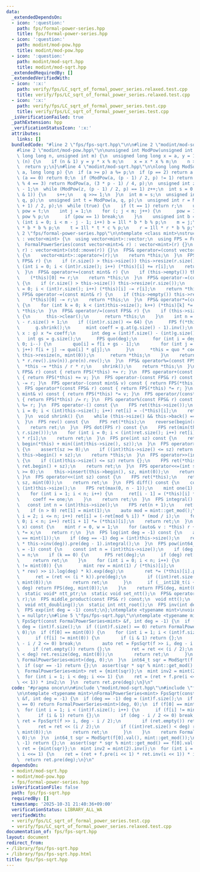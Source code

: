 ```yaml
---
data:
  _extendedDependsOn:
  - icon: ':question:'
    path: fps/formal-power-series.hpp
    title: fps/formal-power-series.hpp
  - icon: ':question:'
    path: modint/mod-pow.hpp
    title: modint/mod-pow.hpp
  - icon: ':question:'
    path: modint/mod-sqrt.hpp
    title: modint/mod-sqrt.hpp
  _extendedRequiredBy: []
  _extendedVerifiedWith:
  - icon: ':x:'
    path: verify/fps/LC_sqrt_of_formal_power_series.relaxed.test.cpp
    title: verify/fps/LC_sqrt_of_formal_power_series.relaxed.test.cpp
  - icon: ':x:'
    path: verify/fps/LC_sqrt_of_formal_power_series.test.cpp
    title: verify/fps/LC_sqrt_of_formal_power_series.test.cpp
  _isVerificationFailed: true
  _pathExtension: hpp
  _verificationStatusIcon: ':x:'
  attributes:
    links: []
  bundledCode: "#line 2 \"fps/fps-sqrt.hpp\"\n\n#line 2 \"modint/mod-sqrt.hpp\"\n\n\
    #line 2 \"modint/mod-pow.hpp\"\n\nunsigned int ModPow(unsigned int a, unsigned\
    \ long long n, unsigned int m) {\n  unsigned long long x = a, y = 1;\n  while\
    \ (n) {\n    if (n & 1) y = y * x % m;\n    x = x * x % m;\n    n >>= 1;\n  }\n\
    \  return y;\n}\n#line 4 \"modint/mod-sqrt.hpp\"\n\nlong long ModSqrt(long long\
    \ a, long long p) {\n  if (a >= p) a %= p;\n  if (p == 2) return a & 1;\n  if\
    \ (a == 0) return 0;\n  if (ModPow(a, (p - 1) / 2, p) != 1) return -1;\n  if (p\
    \ % 4 == 3) return ModPow(a, (3 * p - 1) / 4, p);\n  unsigned int z = 2, q = p\
    \ - 1;\n  while (ModPow(z, (p - 1) / 2, p) == 1) z++;\n  int s = 0;\n  while (!(q\
    \ & 1)) {\n    s++;\n    q >>= 1;\n  }\n  int m = s;\n  unsigned int c = ModPow(z,\
    \ q, p);\n  unsigned int t = ModPow(a, q, p);\n  unsigned int r = ModPow(a, (q\
    \ + 1) / 2, p);\n  while (true) {\n    if (t == 1) return r;\n    unsigned int\
    \ pow = t;\n    int j = 1;\n    for (; j < m; j++) {\n      pow = 1ll * pow *\
    \ pow % p;\n      if (pow == 1) break;\n    }\n    unsigned int b = c;\n    for\
    \ (int i = 0; i < m - j - 1; i++) b = 1ll * b * b % p;\n    m = j;\n    c = 1ll\
    \ * b * b % p;\n    t = 1ll * t * c % p;\n    r = 1ll * r * b % p;\n  }\n}\n#line\
    \ 2 \"fps/formal-power-series.hpp\"\n\ntemplate <class mint>\nstruct FormalPowerSeries\
    \ : vector<mint> {\n  using vector<mint>::vector;\n  using FPS = FormalPowerSeries;\n\
    \  FormalPowerSeries(const vector<mint>& r) : vector<mint>(r) {}\n  FormalPowerSeries(vector<mint>&&\
    \ r) : vector<mint>(std::move(r)) {}\n  FPS& operator=(const vector<mint>& r)\
    \ {\n    vector<mint>::operator=(r);\n    return *this;\n  }\n  FPS& operator+=(const\
    \ FPS& r) {\n    if (r.size() > this->size()) this->resize(r.size());\n    for\
    \ (int i = 0; i < (int)r.size(); i++) (*this)[i] += r[i];\n    return *this;\n\
    \  }\n  FPS& operator+=(const mint& r) {\n    if (this->empty()) this->resize(1);\n\
    \    (*this)[0] += r;\n    return *this;\n  }\n  FPS& operator-=(const FPS& r)\
    \ {\n    if (r.size() > this->size()) this->resize(r.size());\n    for (int i\
    \ = 0; i < (int)r.size(); i++) (*this)[i] -= r[i];\n    return *this;\n  }\n \
    \ FPS& operator-=(const mint& r) {\n    if (this->empty()) this->resize(1);\n\
    \    (*this)[0] -= r;\n    return *this;\n  }\n  FPS& operator*=(const mint& v)\
    \ {\n    for (int k = 0; k < (int)this->size(); k++) (*this)[k] *= v;\n    return\
    \ *this;\n  }\n  FPS& operator/=(const FPS& r) {\n    if (this->size() < r.size())\
    \ {\n      this->clear();\n      return *this;\n    }\n    int n = this->size()\
    \ - r.size() + 1;\n    if ((int)r.size() <= 64) {\n      FPS f(*this), g(r);\n\
    \      g.shrink();\n      mint coeff = g.at(g.size() - 1).inv();\n      for (auto&\
    \ x : g) x *= coeff;\n      int deg = (int)f.size() - (int)g.size() + 1;\n   \
    \   int gs = g.size();\n      FPS quo(deg);\n      for (int i = deg - 1; i >=\
    \ 0; i--) {\n        quo[i] = f[i + gs - 1];\n        for (int j = 0; j < gs;\
    \ j++) f[i + j] -= quo[i] * g[j];\n      }\n      *this = quo * coeff;\n     \
    \ this->resize(n, mint(0));\n      return *this;\n    }\n    return *this = ((*this).rev().pre(n)\
    \ * r.rev().inv(n)).pre(n).rev();\n  }\n  FPS& operator%=(const FPS& r) {\n  \
    \  *this -= *this / r * r;\n    shrink();\n    return *this;\n  }\n  FPS operator+(const\
    \ FPS& r) const { return FPS(*this) += r; }\n  FPS operator+(const mint& v) const\
    \ { return FPS(*this) += v; }\n  FPS operator-(const FPS& r) const { return FPS(*this)\
    \ -= r; }\n  FPS operator-(const mint& v) const { return FPS(*this) -= v; }\n\
    \  FPS operator*(const FPS& r) const { return FPS(*this) *= r; }\n  FPS operator*(const\
    \ mint& v) const { return FPS(*this) *= v; }\n  FPS operator/(const FPS& r) const\
    \ { return FPS(*this) /= r; }\n  FPS operator%(const FPS& r) const { return FPS(*this)\
    \ %= r; }\n  FPS operator-() const {\n    FPS ret(this->size());\n    for (int\
    \ i = 0; i < (int)this->size(); i++) ret[i] = -(*this)[i];\n    return ret;\n\
    \  }\n  void shrink() {\n    while (this->size() && this->back() == mint(0)) this->pop_back();\n\
    \  }\n  FPS rev() const {\n    FPS ret(*this);\n    reverse(begin(ret), end(ret));\n\
    \    return ret;\n  }\n  FPS dot(FPS r) const {\n    FPS ret(min(this->size(),\
    \ r.size()));\n    for (int i = 0; i < (int)ret.size(); i++) ret[i] = (*this)[i]\
    \ * r[i];\n    return ret;\n  }\n  FPS pre(int sz) const {\n    return FPS(begin(*this),\
    \ begin(*this) + min((int)this->size(), sz));\n  }\n  FPS operator>>=(int sz)\
    \ {\n    assert(sz >= 0);\n    if ((int)this->size() <= sz) return {};\n    this->erase(this->begin(),\
    \ this->begin() + sz);\n    return *this;\n  }\n  FPS operator>>(int sz) const\
    \ {\n    if ((int)this->size() <= sz) return {};\n    FPS ret(*this);\n    ret.erase(ret.begin(),\
    \ ret.begin() + sz);\n    return ret;\n  }\n  FPS operator<<=(int sz) {\n    assert(sz\
    \ >= 0);\n    this->insert(this->begin(), sz, mint(0));\n    return *this;\n \
    \ }\n  FPS operator<<(int sz) const {\n    FPS ret(*this);\n    ret.insert(ret.begin(),\
    \ sz, mint(0));\n    return ret;\n  }\n  FPS diff() const {\n    const int n =\
    \ (int)this->size();\n    FPS ret(max(0, n - 1));\n    mint one(1), coeff(1);\n\
    \    for (int i = 1; i < n; i++) {\n      ret[i - 1] = (*this)[i] * coeff;\n \
    \     coeff += one;\n    }\n    return ret;\n  }\n  FPS integral() const {\n \
    \   const int n = (int)this->size();\n    FPS ret(n + 1);\n    ret[0] = mint(0);\n\
    \    if (n > 0) ret[1] = mint(1);\n    auto mod = mint::get_mod();\n    for (int\
    \ i = 2; i <= n; i++) ret[i] = (-ret[mod % i]) * (mod / i);\n    for (int i =\
    \ 0; i < n; i++) ret[i + 1] *= (*this)[i];\n    return ret;\n  }\n  mint eval(mint\
    \ x) const {\n    mint r = 0, w = 1;\n    for (auto& v : *this) r += w * v, w\
    \ *= x;\n    return r;\n  }\n  FPS log(int deg = -1) const {\n    assert((*this)[0]\
    \ == mint(1));\n    if (deg == -1) deg = (int)this->size();\n    return (this->diff()\
    \ * this->inv(deg)).pre(deg - 1).integral();\n  }\n  FPS pow(int64_t k, int deg\
    \ = -1) const {\n    const int n = (int)this->size();\n    if (deg == -1) deg\
    \ = n;\n    if (k == 0) {\n      FPS ret(deg);\n      if (deg) ret[0] = 1;\n \
    \     return ret;\n    }\n    for (int i = 0; i < n; i++) {\n      if ((*this)[i]\
    \ != mint(0)) {\n        mint rev = mint(1) / (*this)[i];\n        FPS ret = (((*this\
    \ * rev) >> i).log(deg) * k).exp(deg);\n        ret *= (*this)[i].pow(k);\n  \
    \      ret = (ret << (i * k)).pre(deg);\n        if ((int)ret.size() < deg) ret.resize(deg,\
    \ mint(0));\n        return ret;\n      }\n      if (__int128_t(i + 1) * k >=\
    \ deg) return FPS(deg, mint(0));\n    }\n    return FPS(deg, mint(0));\n  }\n\n\
    \  static void* ntt_ptr;\n  static void set_ntt();\n  FPS& operator*=(const FPS&\
    \ r);\n  FPS middle_product(const FPS& r) const;\n  void ntt();\n  void intt();\n\
    \  void ntt_doubling();\n  static int ntt_root();\n  FPS inv(int deg = -1) const;\n\
    \  FPS exp(int deg = -1) const;\n};\ntemplate <typename mint>\nvoid* FormalPowerSeries<mint>::ntt_ptr\
    \ = nullptr;\n#line 5 \"fps/fps-sqrt.hpp\"\n\ntemplate <typename mint>\nFormalPowerSeries<mint>\
    \ FpsSqrt(const FormalPowerSeries<mint> &f, int deg = -1) {\n  if (deg == -1)\
    \ deg = (int)f.size();\n  if ((int)f.size() == 0) return FormalPowerSeries<mint>(deg,\
    \ 0);\n  if (f[0] == mint(0)) {\n    for (int i = 1; i < (int)f.size(); i++) {\n\
    \      if (f[i] != mint(0)) {\n        if (i & 1) return {};\n        if (deg\
    \ - i / 2 <= 0) break;\n        auto ret = FpsSqrt(f >> i, deg - i / 2);\n   \
    \     if (ret.empty()) return {};\n        ret = ret << (i / 2);\n        if ((int)ret.size()\
    \ < deg) ret.resize(deg, mint(0));\n        return ret;\n      }\n    }\n    return\
    \ FormalPowerSeries<mint>(deg, 0);\n  }\n  int64_t sqr = ModSqrt(f[0].val(), mint::get_mod());\n\
    \  if (sqr == -1) return {};\n  assert(sqr * sqr % mint::get_mod() == f[0].val());\n\
    \  FormalPowerSeries<mint> ret = {mint(sqr)};\n  mint inv2 = mint(2).inv();\n\
    \  for (int i = 1; i < deg; i <<= 1) {\n    ret = (ret + f.pre(i << 1) * ret.inv(i\
    \ << 1)) * inv2;\n  }\n  return ret.pre(deg);\n}\n"
  code: "#pragma once\n\n#include \"modint/mod-sqrt.hpp\"\n#include \"fps/formal-power-series.hpp\"\
    \n\ntemplate <typename mint>\nFormalPowerSeries<mint> FpsSqrt(const FormalPowerSeries<mint>\
    \ &f, int deg = -1) {\n  if (deg == -1) deg = (int)f.size();\n  if ((int)f.size()\
    \ == 0) return FormalPowerSeries<mint>(deg, 0);\n  if (f[0] == mint(0)) {\n  \
    \  for (int i = 1; i < (int)f.size(); i++) {\n      if (f[i] != mint(0)) {\n \
    \       if (i & 1) return {};\n        if (deg - i / 2 <= 0) break;\n        auto\
    \ ret = FpsSqrt(f >> i, deg - i / 2);\n        if (ret.empty()) return {};\n \
    \       ret = ret << (i / 2);\n        if ((int)ret.size() < deg) ret.resize(deg,\
    \ mint(0));\n        return ret;\n      }\n    }\n    return FormalPowerSeries<mint>(deg,\
    \ 0);\n  }\n  int64_t sqr = ModSqrt(f[0].val(), mint::get_mod());\n  if (sqr ==\
    \ -1) return {};\n  assert(sqr * sqr % mint::get_mod() == f[0].val());\n  FormalPowerSeries<mint>\
    \ ret = {mint(sqr)};\n  mint inv2 = mint(2).inv();\n  for (int i = 1; i < deg;\
    \ i <<= 1) {\n    ret = (ret + f.pre(i << 1) * ret.inv(i << 1)) * inv2;\n  }\n\
    \  return ret.pre(deg);\n}\n"
  dependsOn:
  - modint/mod-sqrt.hpp
  - modint/mod-pow.hpp
  - fps/formal-power-series.hpp
  isVerificationFile: false
  path: fps/fps-sqrt.hpp
  requiredBy: []
  timestamp: '2025-10-31 21:40:36+09:00'
  verificationStatus: LIBRARY_ALL_WA
  verifiedWith:
  - verify/fps/LC_sqrt_of_formal_power_series.test.cpp
  - verify/fps/LC_sqrt_of_formal_power_series.relaxed.test.cpp
documentation_of: fps/fps-sqrt.hpp
layout: document
redirect_from:
- /library/fps/fps-sqrt.hpp
- /library/fps/fps-sqrt.hpp.html
title: fps/fps-sqrt.hpp
---
```

